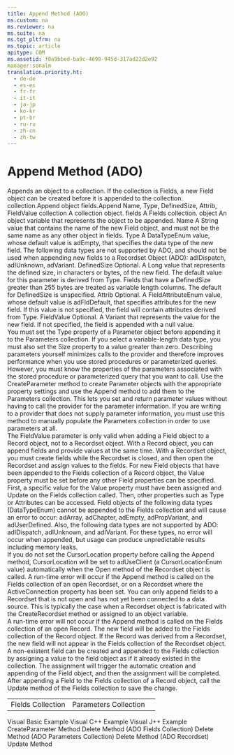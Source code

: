 ```yaml
---
title: Append Method (ADO)
ms.custom: na
ms.reviewer: na
ms.suite: na
ms.tgt_pltfrm: na
ms.topic: article
apitype: COM
ms.assetid: f8a9bbed-ba9c-4698-945d-317ad22d2e92
manager:sonalm
translation.priority.ht: 
  - de-de
  - es-es
  - fr-fr
  - it-it
  - ja-jp
  - ko-kr
  - pt-br
  - ru-ru
  - zh-cn
  - zh-tw
---
```

# Append Method (ADO)
<?xml version="1.0" encoding="utf-8"?>
<developerReferenceWithSyntaxDocument xmlns="http://ddue.schemas.microsoft.com/authoring/2003/5" xmlns:xlink="http://www.w3.org/1999/xlink" xmlns:xsi="http://www.w3.org/2001/XMLSchema-instance" xsi:schemaLocation="http://ddue.schemas.microsoft.com/authoring/2003/5 http://dduestorage.blob.core.windows.net/ddueschema/developer.xsd">
  <introduction>
    <para>Appends an object to a collection. If the collection is <legacyLink xlink:href="7c371474-b88f-4730-afa5-44163a0488d5">Fields</legacyLink>, a new <legacyLink xlink:href="b10a72fc-3c4b-4186-a70b-993dc9f7a092">Field</legacyLink> object can be created before it is appended to the collection.</para>
  </introduction>
  <syntaxSection>
    <legacySyntax>
collection.Append object
fields.Append Name, Type, DefinedSize, Attrib, FieldValue</legacySyntax>
  </syntaxSection>
  <parameters>
    <content>
      <definitionTable>
        <definedTerm> <legacyItalic>collection</legacyItalic> </definedTerm>
        <definition>
          <para>A collection object.</para>
        </definition>
        <definedTerm> <legacyItalic>fields</legacyItalic> </definedTerm>
        <definition>
          <para>A <unmanagedCodeEntityReference>Fields</unmanagedCodeEntityReference> collection.</para>
        </definition>
        <definedTerm> <legacyItalic>object</legacyItalic> </definedTerm>
        <definition>
          <para>An object variable that represents the object to be appended.</para>
        </definition>
        <definedTerm> <legacyItalic>Name</legacyItalic> </definedTerm>
        <definition>
          <para>A <languageKeyword>String</languageKeyword> value that contains the name of the new <unmanagedCodeEntityReference>Field</unmanagedCodeEntityReference> object, and must not be the same name as any other object in <legacyItalic>fields</legacyItalic>.</para>
        </definition>
        <definedTerm> <legacyItalic>Type</legacyItalic> </definedTerm>
        <definition>
          <para>A <legacyLink xlink:href="2c57eca6-9336-4b06-ba10-9fef5926b1d0">DataTypeEnum</legacyLink> value, whose default value is <legacyBold>adEmpty</legacyBold>, that specifies the data type of the new field. The following data types are not supported by ADO, and should not be used when appending new fields to a <link xlink:href="ede1415f-c3df-4cc5-a05b-2576b2b84b60">Recordset Object (ADO)</link>: <legacyBold>adIDispatch</legacyBold>, <legacyBold>adIUnknown</legacyBold>, <legacyBold>adVariant</legacyBold>.</para>
        </definition>
        <definedTerm> <legacyItalic>DefinedSize</legacyItalic> </definedTerm>
        <definition>
          <para>Optional. A <languageKeyword>Long</languageKeyword> value that represents the defined size, in characters or bytes, of the new field. The default value for this parameter is derived from <parameterReference>Type</parameterReference>. Fields that have a <parameterReference>DefinedSize</parameterReference> greater than 255 bytes are treated as variable length columns. The default for <parameterReference>DefinedSize</parameterReference> is unspecified.</para>
        </definition>
        <definedTerm> <legacyItalic>Attrib</legacyItalic> </definedTerm>
        <definition>
          <para>Optional. A <legacyLink xlink:href="6e34d886-005a-40dc-bd5c-6adcbf81e5cd">FieldAttributeEnum</legacyLink> value, whose default value is <legacyBold>adFldDefault</legacyBold>, that specifies attributes for the new field. If this value is not specified, the field will contain attributes derived from <parameterReference>Type</parameterReference>.</para>
        </definition>
        <definedTerm> <legacyItalic>FieldValue</legacyItalic> </definedTerm>
        <definition>
          <para>Optional. A <languageKeyword>Variant</languageKeyword> that represents the value for the new field. If not specified, the field is appended with a null value.</para>
        </definition>
      </definitionTable>
    </content>
  </parameters>
  <languageReferenceRemarks>
    <content />
    <sections>
      <section>
        <title>Parameters Collection</title>
        <content>
          <para>You must set the <legacyLink xlink:href="8a4c079f-9f4f-4545-801d-85983b8db71e">Type</legacyLink> property of a <legacyLink xlink:href="e010e794-7f0f-4026-8b5b-37328e437d63">Parameter</legacyLink> object before appending it to the <legacyLink xlink:href="497cae10-3913-422a-9753-dcbb0a639b1b">Parameters</legacyLink> collection. If you select a variable-length data type, you must also set the <legacyLink xlink:href="e6bad449-ebdb-4dd3-886a-9e6f1e7ee5d2">Size</legacyLink> property to a value greater than zero.</para>
          <para>Describing parameters yourself minimizes calls to the provider and therefore improves performance when you use stored procedures or parameterized queries. However, you must know the properties of the parameters associated with the stored procedure or parameterized query that you want to call. </para>
          <para>Use the <legacyLink xlink:href="9666fdcc-0544-4ed7-a97b-c415f2a56d7e">CreateParameter</legacyLink> method to create <unmanagedCodeEntityReference>Parameter</unmanagedCodeEntityReference> objects with the appropriate property settings and use the <unmanagedCodeEntityReference>Append</unmanagedCodeEntityReference> method to add them to the <legacyLink xlink:href="497cae10-3913-422a-9753-dcbb0a639b1b">Parameters</legacyLink> collection. This lets you set and return parameter values without having to call the provider for the parameter information. If you are writing to a provider that does not supply parameter information, you must use this method to manually populate the <unmanagedCodeEntityReference>Parameters</unmanagedCodeEntityReference> collection in order to use parameters at all.</para>
        </content>
      </section>
      <section>
        <title>Fields Collection</title>
        <content>
          <para>The <legacyItalic>FieldValue</legacyItalic> parameter is only valid when adding a <unmanagedCodeEntityReference>Field</unmanagedCodeEntityReference> object to a <legacyLink xlink:href="db83ed2c-a8e3-460c-8682-64667e4d5d01">Record</legacyLink> object, not to a <unmanagedCodeEntityReference>Recordset</unmanagedCodeEntityReference> object. With a <unmanagedCodeEntityReference>Record</unmanagedCodeEntityReference> object, you can append fields and provide values at the same time. With a <unmanagedCodeEntityReference>Recordset</unmanagedCodeEntityReference> object, you must create fields while the <unmanagedCodeEntityReference>Recordset</unmanagedCodeEntityReference> is closed, and then open the <unmanagedCodeEntityReference>Recordset</unmanagedCodeEntityReference> and assign values to the fields.</para>
          <alert class="note">
            <para>For new <unmanagedCodeEntityReference>Field</unmanagedCodeEntityReference> objects that have been appended to the <unmanagedCodeEntityReference>Fields</unmanagedCodeEntityReference> collection of a <unmanagedCodeEntityReference>Record</unmanagedCodeEntityReference> object, the <legacyLink xlink:href="48919c74-86d4-462e-99b9-8854ceb8d683">Value</legacyLink> property must be set before any other <unmanagedCodeEntityReference>Field</unmanagedCodeEntityReference> properties can be specified. First, a specific value for the <unmanagedCodeEntityReference>Value</unmanagedCodeEntityReference> property must have been assigned and <legacyLink xlink:href="6b2a9c31-1a7e-40db-8a53-30720d0f6cc1">Update</legacyLink> on the <unmanagedCodeEntityReference>Fields</unmanagedCodeEntityReference> collection called. Then, other properties such as <legacyLink xlink:href="8a4c079f-9f4f-4545-801d-85983b8db71e">Type</legacyLink> or <legacyLink xlink:href="acc15d40-68a6-4ba9-85bd-12d331aecaa6">Attributes</legacyLink> can be accessed. <unmanagedCodeEntityReference>Field</unmanagedCodeEntityReference> objects of the following data types (<legacyBold>DataTypeEnum</legacyBold>) cannot be appended to the <unmanagedCodeEntityReference>Fields</unmanagedCodeEntityReference> collection and will cause an error to occur: <legacyBold>adArray</legacyBold>, <legacyBold>adChapter</legacyBold>, <legacyBold>adEmpty</legacyBold>, <legacyBold>adPropVariant</legacyBold>, and <legacyBold>adUserDefined</legacyBold>. Also, the following data types are not supported by ADO: <legacyBold>adIDispatch</legacyBold>, <legacyBold>adIUnknown</legacyBold>, and <legacyBold>adIVariant</legacyBold>. For these types, no error will occur when appended, but usage can produce unpredictable results including memory leaks.</para>
          </alert>
        </content>
      </section>
      <section>
        <title>Recordset</title>
        <content>
          <para>If you do not set the <legacyLink xlink:href="39c8d86e-7ee9-4182-be5e-aad5ce952f84">CursorLocation</legacyLink> property before calling the <unmanagedCodeEntityReference>Append</unmanagedCodeEntityReference> method, <unmanagedCodeEntityReference>CursorLocation</unmanagedCodeEntityReference> will be set to <legacyBold>adUseClient</legacyBold> (a <legacyLink xlink:href="acb255ff-1734-4b70-89bb-aef862b4c63b">CursorLocationEnum</legacyLink> value) automatically when the <legacyLink xlink:href="3236749c-4b71-4235-89e2-ccdfaaa9319d">Open</legacyLink> method of the <legacyLink xlink:href="ede1415f-c3df-4cc5-a05b-2576b2b84b60">Recordset</legacyLink> object is called.</para>
          <para>A run-time error will occur if the <unmanagedCodeEntityReference>Append </unmanagedCodeEntityReference>method is called on the <unmanagedCodeEntityReference>Fields</unmanagedCodeEntityReference> collection of an open <unmanagedCodeEntityReference>Recordset</unmanagedCodeEntityReference>, or on a <unmanagedCodeEntityReference>Recordset</unmanagedCodeEntityReference> where the <legacyLink xlink:href="52d0a96c-14fb-4ad9-b004-4d821bc0a6db">ActiveConnection</legacyLink> property has been set. You can only append fields to a <unmanagedCodeEntityReference>Recordset</unmanagedCodeEntityReference> that is not open and has not yet been connected to a data source. This is typically the case when a <unmanagedCodeEntityReference>Recordset</unmanagedCodeEntityReference> object is fabricated with the <legacyLink xlink:href="6840b1e5-c04d-4d3e-9dcc-42128c83492f">CreateRecordset</legacyLink> method or assigned to an object variable.</para>
        </content>
      </section>
      <section>
        <title>Record</title>
        <content>
          <para>A run-time error will not occur if the <unmanagedCodeEntityReference>Append</unmanagedCodeEntityReference> method is called on the <unmanagedCodeEntityReference>Fields</unmanagedCodeEntityReference> collection of an open <unmanagedCodeEntityReference>Record</unmanagedCodeEntityReference>. The new field will be added to the <unmanagedCodeEntityReference>Fields</unmanagedCodeEntityReference> collection of the <unmanagedCodeEntityReference>Record</unmanagedCodeEntityReference> object. If the <unmanagedCodeEntityReference>Record</unmanagedCodeEntityReference> was derived from a <unmanagedCodeEntityReference>Recordset</unmanagedCodeEntityReference>, the new field will not appear in the <unmanagedCodeEntityReference>Fields</unmanagedCodeEntityReference> collection of the <unmanagedCodeEntityReference>Recordset</unmanagedCodeEntityReference> object.</para>
          <para>A non-existent field can be created and appended to the <unmanagedCodeEntityReference>Fields</unmanagedCodeEntityReference> collection by assigning a value to the field object as if it already existed in the collection. The assignment will trigger the automatic creation and appending of the <unmanagedCodeEntityReference>Field</unmanagedCodeEntityReference> object, and then the assignment will be completed.</para>
          <para>After appending a <unmanagedCodeEntityReference>Field</unmanagedCodeEntityReference> to the <unmanagedCodeEntityReference>Fields</unmanagedCodeEntityReference> collection of a <unmanagedCodeEntityReference>Record</unmanagedCodeEntityReference> object, call the <unmanagedCodeEntityReference>Update</unmanagedCodeEntityReference> method of the <unmanagedCodeEntityReference>Fields</unmanagedCodeEntityReference> collection to save the change.</para>
        </content>
      </section>
    </sections>
  </languageReferenceRemarks>
  <section>
    <title>Applies To</title>
    <content>
      <table xmlns:caps="http://schemas.microsoft.com/build/caps/2013/11">
        <tbody>
          <tr>
            <TD>
              <para>
                <link xlink:href="7c371474-b88f-4730-afa5-44163a0488d5">Fields Collection</link>
              </para>
            </TD>
            <TD>
              <para>
                <link xlink:href="497cae10-3913-422a-9753-dcbb0a639b1b">Parameters Collection</link>
              </para>
            </TD>
            <TD>
              <para> </para>
            </TD>
          </tr>
        </tbody>
      </table>
    </content>
  </section>
  <relatedTopics>
<link xlink:href="46908cbd-434f-43e7-a794-ed0be0e0c0a7">Visual Basic Example</link>
<link xlink:href="b57d144c-0a34-49c8-94cf-e5981edfcca6">Visual C++ Example</link>
<link xlink:href="9673f232-fa58-4439-995a-b4066db628aa">Visual J++ Example</link>
<link xlink:href="9666fdcc-0544-4ed7-a97b-c415f2a56d7e">CreateParameter Method</link>
<link xlink:href="25bedc25-c51c-4cab-96ce-930b959965d9">Delete Method (ADO Fields Collection)</link>
<link xlink:href="160c575e-df63-4ade-a2d3-5fd8f72e70cc">Delete Method (ADO Parameters Collection)</link>
<link xlink:href="1eb9209c-602c-4507-b0c2-6527a599b67d">Delete Method (ADO Recordset)</link>
<link xlink:href="6b2a9c31-1a7e-40db-8a53-30720d0f6cc1">Update Method</link>
</relatedTopics>
</developerReferenceWithSyntaxDocument>